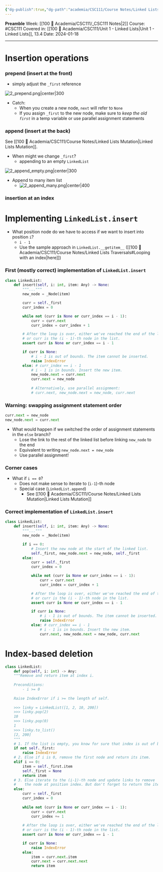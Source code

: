 ```yaml
---
{"dg-publish":true,"dg-path":"academia/CSC111/Course Notes/Linked Lists Index-Based Mutation.md","permalink":"/academia/csc-111/course-notes/linked-lists-index-based-mutation/","created":"2024-01-18T20:29:24.992-05:00","updated":"2024-01-18T21:34:55.847-05:00"}
---
```


**Preamble**
Week: [[100 📒 Academia/CSC111/_CSC111 Notes\|2]]
Course: #CSC111 
Covered in: [[100 📒 Academia/CSC111/Unit 1 - Linked Lists\|Unit 1 - Linked Lists]], 13.4
Date: 2024-01-18

---

# Insertion operations

### prepend (insert at the front)

- simply adjust the `_first` reference

![2_prepend.png|center|300](/img/user/Files/csc111/2_prepend.png)
- Catch:
	- When you create a new node, `next` will refer to `None`
	- If you assign `_first` to the new node, make sure to *keep the old `first`* in a temp variable or use parallel assignment statements
### append (insert at the back)

See [[100 📒 Academia/CSC111/Course Notes/Linked Lists Mutation\|Linked Lists Mutation]].

- When might we change `_first`?
	- appending to an empty `LinkedList`

![2_append_empty.png|center|300](/img/user/Files/csc111/2_append_empty.png)
- Append to many item list
	- ![2_append_many.png|center|400](/img/user/Files/csc111/2_append_many.png)
### insertion at an index

# Implementing `LinkedList.insert`

- What position node do we have to access if we want to insert into position `i`?
	- `i - 1`
	- Use the sample approach in `LinkedList.__getitem__` ([[100 📒 Academia/CSC111/Course Notes/Linked Lists Traversals#Looping with an index\|here]])

### First (mostly correct) implementation of `LinkedList.insert`

```python
class LinkedList:
    def insert(self, i: int, item: Any) -> None:
        """..."""
        new_node = _Node(item)

        curr = self._first
        curr_index = 0

        while not (curr is None or curr_index == i - 1):
            curr = curr.next
            curr_index = curr_index + 1

        # After the loop is over, either we've reached the end of the list
        # or curr is the (i - 1)-th node in the list.
        assert curr is None or curr_index == i - 1

        if curr is None:
            # i - 1 is out of bounds. The item cannot be inserted.
            raise IndexError
        else: # curr_index == i - 1
            # i - 1 is in bounds. Insert the new item.
            new_node.next = curr.next
            curr.next = new_node
            
            # Alternatively, use parallel assignment:
			# curr.next, new_node.next = new_node, curr.next
```

### Warning: swapping assignment statement order

```python
curr.next = new_node
new_node.next = curr.next
```

- What would happen if we switched the order of assignment statements in the `else` branch?
	- Lose the link to the rest of the linked list before linking `new_node` to the end
	- Equivalent to writing `new_node.next = new_node`
	- Use parallel assignment!

### Corner cases

- What if `i == 0`?
	- Does not make sense to iterate to (`i-1`)-th node
	- Special case (`LinkedList.append`)
		- See [[100 📒 Academia/CSC111/Course Notes/Linked Lists Mutation\|Linked Lists Mutation]]
### Correct implementation of `LinkedList.insert`

```python
class LinkedList:
    def insert(self, i: int, item: Any) -> None:
        """..."""
        new_node = _Node(item)

        if i == 0:
            # Insert the new node at the start of the linked list.
            self._first, new_node.next = new_node, self._first
        else:
            curr = self._first
            curr_index = 0

            while not (curr is None or curr_index == i - 1):
                curr = curr.next
                curr_index = curr_index + 1

            # After the loop is over, either we've reached the end of the list
            # or curr is the (i - 1)-th node in the list.
            assert curr is None or curr_index == i - 1

            if curr is None:
                # i - 1 is out of bounds. The item cannot be inserted.
                raise IndexError
            else: # curr_index == i - 1
                # i - 1 is in bounds. Insert the new item.
                curr.next, new_node.next = new_node, curr.next
```

# Index-based deletion

```python
class LinkedList:
	def pop(self, i: int) -> Any:
	"""Remove and return item at index i.
	
	Preconditions:
		- i >= 0
	
	Raise IndexError if i >= the length of self.
	
    >>> linky = LinkedList([1, 2, 10, 200])
    >>> linky.pop(2)
	10
    >>> linky.pop(0)
	1
    >>> linky.to_list()
	[2, 200]
	"""
	# 1. If the list is empty, you know for sure that index is out of bounds...
	if not self._first:
		raise IndexError
	# 2. Else if i is 0, remove the first node and return its item.
	elif i == 0:
		item = self._first.item
		self._first = None
		return item
	# 3. Else iterate to the (i-1)-th node and update links to remove
	#    the node at position index. But don't forget to return the item!
	else:
		curr = self._first
		curr_index = 0
		
		while not (curr is None or curr_index == i - 1):
			curr = curr.next
			curr_index += 1
			
		# After the loop is over, either we've reached the end of the list
		# or curr is the (i - 1)-th node in the list.
		assert curr is None or curr_index == i - 1

		if curr is None:
			raise IndexError
		else:
			item = curr.next.item
			curr.next = curr.next.next
			return item
```